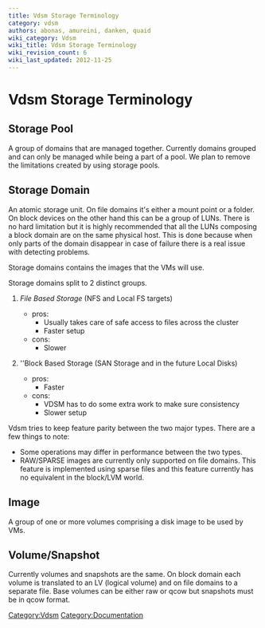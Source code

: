 ```yaml
---
title: Vdsm Storage Terminology
category: vdsm
authors: abonas, amureini, danken, quaid
wiki_category: Vdsm
wiki_title: Vdsm Storage Terminology
wiki_revision_count: 6
wiki_last_updated: 2012-11-25
---
```


# Vdsm Storage Terminology

## Storage Pool

A group of domains that are managed together. Currently domains grouped and can only be managed while being a part of a pool. We plan to remove the limitations created by using storage pools.

## Storage Domain

An atomic storage unit. On file domains it's either a mount point or a folder. On block devices on the other hand this can be a group of LUNs. There is no hard limitation but it is highly recommended that all the LUNs composing a block domain are on the same physical host. This is done because when only parts of the domain disappear in case of failure there is a real issue with detecting problems.

Storage domains contains the images that the VMs will use.

Storage domains split to 2 distinct groups.

1.  *File Based Storage*
    (NFS and Local FS targets)
    -   pros:
        -   Usually takes care of safe access to files across the cluster
        -   Faster setup
    -   cons:
        -   Slower

2.  ''Block Based Storage
    (SAN Storage and in the future Local Disks)
    -   pros:
        -   Faster
    -   cons:
        -   VDSM has to do some extra work to make sure consistency
        -   Slower setup

Vdsm tries to keep feature parity between the two major types. There are a few things to note:

*   Some operations may differ in performance between the two types.
*   RAW/SPARSE images are currently only supported on file domains. This feature is implemented using sparse files and this feature currently has no equivalent in the block/LVM world.

## Image

A group of one or more volumes comprising a disk image to be used by VMs.

## Volume/Snapshot

Currently volumes and snapshots are the same. On block domain each volume is translated to an LV (logical volume) and on file domains to a separate file. Base volumes can be either raw or qcow but snapshots must be in qcow format.

<Category:Vdsm> <Category:Documentation>
